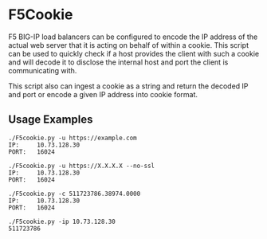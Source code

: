 # F5Cookie

F5 BIG-IP load balancers can be configured to encode the IP address of the actual web server that it is acting on behalf of within a cookie. This script can be used to quickly check if a host provides the client with such a cookie and will decode it to disclose the internal host and port the client is communicating with.

This script also can ingest a cookie as a string and return the decoded IP and port or encode a given IP address into cookie format.


## Usage Examples
```
./F5cookie.py -u https://example.com
IP:     10.73.128.30
PORT:   16024

./F5cookie.py -u https://X.X.X.X --no-ssl
IP:     10.73.128.30
PORT:   16024

./F5cookie.py -c 511723786.38974.0000
IP:     10.73.128.30
PORT:   16024

./F5cookie.py -ip 10.73.128.30
511723786
```
